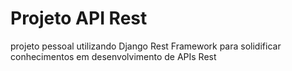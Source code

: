 # Projeto API Rest
 projeto pessoal utilizando Django Rest Framework para solidificar conhecimentos em desenvolvimento de APIs Rest
